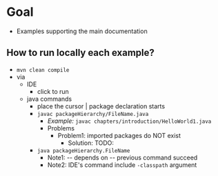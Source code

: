 # Goal
* Examples supporting the main documentation

## How to run locally each example?
* `mvn clean compile`
* via
  * IDE
    * click to run
  * java commands
    * place the cursor | package declaration starts
    * `javac packageHierarchy/FileName.java`
      * _Example:_ `javac chapters/introduction/HelloWorld1.java`
      * Problems
        * Problem1: imported packages do NOT exist
          * Solution: TODO:
    * `java packageHierarchy.FileName`
      * Note1: -- depends on -- previous command succeed
      * Note2: IDE's command include `-classpath` argument
